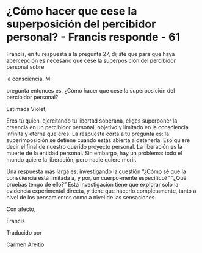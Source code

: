 # ¿Cómo hacer que cese la superposición del percibidor personal? - Francis responde - 61

Francis, en tu respuesta a la pregunta 27, dijiste que para que haya apercepción es necesario que cese la superposición del percibidor personal sobre 

la consciencia. Mi

pregunta entonces es, ¿Cómo hacer que cese la superposición del percibidor personal?

Estimada Violet,

Eres tú quien, ejercitando tu libertad soberana, eliges superponer la creencia en un percibidor personal, objetivo y limitado en la consciencia infinita y eterna que eres. La respuesta corta a tu pregunta es: la superimposición se detiene cuando estás abierta a detenerla. Eso quiere decir el final de nuestro querido proyecto personal. La liberación es la muerte de la entidad personal. Sin embargo, hay un problema: todo el mundo quiere la liberación, pero nadie quiere morir. 

Una respuesta más larga es: investigando la cuestión “¿Cómo sé que la consciencia está limitada a, y por, un cuerpo-mente específico?” “¿Qué pruebas tengo de ello?” Esta investigación tiene que explorar solo la evidencia experimental directa, y tiene que hacerlo completamente, tanto a nivel de los pensamientos como a nivel de las sensaciones.

Con afecto,

Francis

Traducido por 

Carmen Areitio

